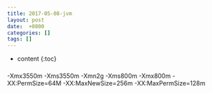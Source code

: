 ```yaml
---
title: 2017-05-08-jvm
layout: post
date:  +0800
categories: []
tags: []
---
```



* content
{:toc}                                                                                                          











###

-Xmx3550m -Xms3550m -Xmn2g 
-Xms800m -Xmx800m -XX:PermSize=64M -XX:MaxNewSize=256m -XX:MaxPermSize=128m 
